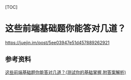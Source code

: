 [TOC]



# 这些前端基础题你能答对几道？

https://juejin.im/post/5ee03947e51d457889262921







## 参考资料

[这些前端基础题你能答对几道？(测试你的基础掌握,附答案解析)](https://juejin.im/post/5ee03947e51d457889262921)

